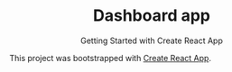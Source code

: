 <h1 align='center'>Dashboard app</h1>
<p align='center'><img




# Getting Started with Create React App

This project was bootstrapped with [Create React App](https://github.com/facebook/create-react-app).
